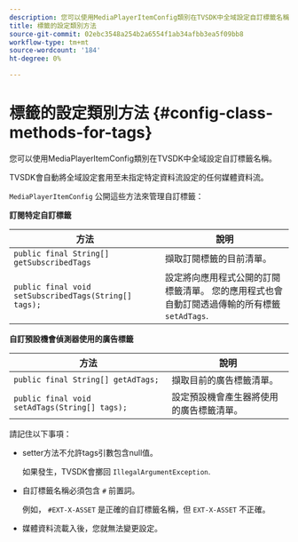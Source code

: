 ```yaml
---
description: 您可以使用MediaPlayerItemConfig類別在TVSDK中全域設定自訂標籤名稱。
title: 標籤的設定類別方法
source-git-commit: 02ebc3548a254b2a6554f1ab34afbb3ea5f09bb8
workflow-type: tm+mt
source-wordcount: '184'
ht-degree: 0%

---
```


# 標籤的設定類別方法 {#config-class-methods-for-tags}

您可以使用MediaPlayerItemConfig類別在TVSDK中全域設定自訂標籤名稱。

TVSDK會自動將全域設定套用至未指定特定資料流設定的任何媒體資料流。

`MediaPlayerItemConfig` 公開這些方法來管理自訂標籤：

**訂閱特定自訂標籤**

| <b>方法</b> | <b>說明</b> |
|--- |--- |
| `public final String[] getSubscribedTags` | 擷取訂閱標籤的目前清單。 |
| `public final void setSubscribedTags(String[] tags);` | 設定將向應用程式公開的訂閱標籤清單。  您的應用程式也會自動訂閱透過傳輸的所有標籤 `setAdTags`. |

**自訂預設機會偵測器使用的廣告標籤**

| <b>方法</b> | <b>說明</b> |
|--- |--- |
| `public final String[] getAdTags;` | 擷取目前的廣告標籤清單。 |
| `public final void setAdTags(String[] tags);` | 設定預設機會產生器將使用的廣告標籤清單。 |

請記住以下事項：

* setter方法不允許tags引數包含null值。

  如果發生，TVSDK會擲回 `IllegalArgumentException`.
* 自訂標籤名稱必須包含 `#` 前置詞。

  例如， `#EXT-X-ASSET` 是正確的自訂標籤名稱，但 `EXT-X-ASSET` 不正確。

* 媒體資料流載入後，您就無法變更設定。
